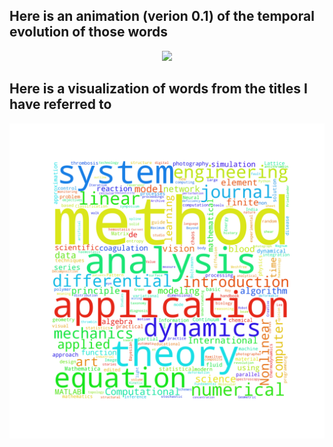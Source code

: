 
## Here is an animation (verion 0.1) of the temporal evolution of those words
<center>
<img src="https://github.com/jArumugam/Dirichlet-Idiots/blob/master/results/jayDat_wordCloud.gif" width="600" />
</center>

## Here is a visualization of words from the titles I have referred to
<center>
<img src="https://github.com/jArumugam/Dirichlet-Idiots/blob/master/results/jayDat_wordCloud.png" width="600" />
</center>



